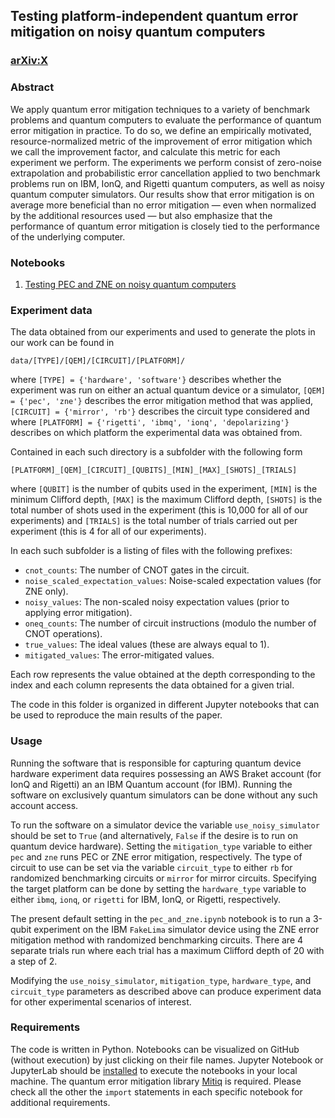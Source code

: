 ## Testing platform-independent quantum error mitigation on noisy quantum computers

### [arXiv:X](https://arxiv.org/abs/X)

### Abstract

We apply quantum error mitigation techniques to a variety of benchmark problems
and quantum computers to evaluate the performance of quantum error mitigation in
practice. To do so, we define an empirically motivated, resource-normalized
metric of the improvement of error mitigation which we call the improvement
factor, and calculate this metric for each experiment we perform.  The
experiments we perform consist of zero-noise extrapolation and probabilistic
error cancellation applied to two benchmark problems run on IBM, IonQ, and
Rigetti quantum computers, as well as noisy quantum computer simulators. Our
results show that error mitigation is on average more beneficial than no error
mitigation — even when normalized by the additional resources used — but also
emphasize that the performance of quantum error mitigation is closely tied to
the performance of the underlying computer.

### Notebooks
1. [Testing PEC and ZNE on noisy quantum computers](https://github.com/unitaryfund/research/blob/master/qem-on-hardware/pec_and_zne.ipynb)

### Experiment data

The data obtained from our experiments and used to generate the plots in our work can be found in

```
data/[TYPE]/[QEM]/[CIRCUIT]/[PLATFORM]/
```

where `[TYPE] = {'hardware', 'software'}` describes whether the experiment was
run on either an actual quantum device or a simulator, `[QEM] = {'pec', 'zne'}`
describes the error mitigation method that was applied, `[CIRCUIT] = {'mirror',
'rb'}` describes the circuit type considered and where `[PLATFORM] = {'rigetti',
'ibmq', 'ionq', 'depolarizing'}` describes on which platform the experimental
data was obtained from.

Contained in each such directory is a subfolder with the following form

```
[PLATFORM]_[QEM]_[CIRCUIT]_[QUBITS]_[MIN]_[MAX]_[SHOTS]_[TRIALS]
```

where `[QUBIT]` is the number of qubits used in the experiment, `[MIN]` is the
minimum Clifford depth, `[MAX]` is the maximum Clifford depth, `[SHOTS]` is the
total number of shots used in the experiment (this is 10,000 for all of our
experiments) and `[TRIALS]` is the total number of trials carried out per
experiment (this is 4 for all of our experiments).

In each such subfolder is a listing of files with the following prefixes:

- `cnot_counts`: The number of CNOT gates in the circuit.
- `noise_scaled_expectation_values`: Noise-scaled expectation values (for ZNE only).
- `noisy_values`: The non-scaled noisy expectation values (prior to applying error mitigation).
- `oneq_counts`: The number of circuit instructions (modulo the number of CNOT operations).
- `true_values`: The ideal values (these are always equal to 1).
- `mitigated_values`: The error-mitigated values. 

Each row represents the value obtained at the depth corresponding to the index
and each column represents the data obtained for a given trial.

The code in this folder is organized in different Jupyter notebooks that can be
used to reproduce the main results of the paper.

### Usage

Running the software that is responsible for capturing quantum device hardware
experiment data requires possessing an AWS Braket account (for IonQ and Rigetti)
an an IBM Quantum account (for IBM).  Running the software on exclusively
quantum simulators can be done without any such account access. 

To run the software on a simulator device the variable `use_noisy_simulator`
should be set to `True` (and alternatively, `False` if the desire is to run on
quantum device hardware). Setting the `mitigation_type` variable to either `pec`
and `zne` runs PEC or ZNE error mitigation, respectively. The type of circuit to
use can be set via the variable `circuit_type` to either `rb` for randomized
benchmarking circuits or `mirror` for mirror circuits. Specifying the target
platform can be done by setting the `hardware_type` variable to either `ibmq`,
`ionq`, or `rigetti` for IBM, IonQ, or Rigetti, respectively.

The present default setting in the `pec_and_zne.ipynb` notebook is to run a
3-qubit experiment on the IBM `FakeLima` simulator device using the ZNE error
mitigation method with randomized benchmarking circuits. There are 4 separate
trials run where each trial has a maximum Clifford depth of 20 with a step of 2.

Modifying the `use_noisy_simulator`, `mitigation_type`, `hardware_type`, and
`circuit_type` parameters as described above can produce experiment data for
other experimental scenarios of interest.

### Requirements
The code is written in Python. Notebooks can be visualized on GitHub (without
execution) by just clicking on their file names.  Jupyter Notebook or JupyterLab
should be [installed](https://jupyter.org/install) to execute the notebooks in
your local machine.  The quantum error mitigation library
[Mitiq](https://github.com/unitaryfund/mitiq) is required. Please check all the
other the `import` statements in each specific notebook for additional
requirements.
